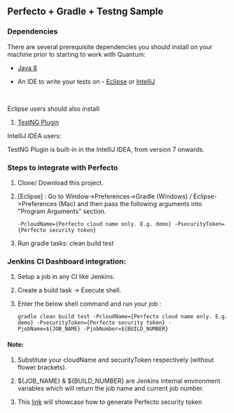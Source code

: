 ## Perfecto + Gradle + Testng Sample</br>

### Dependencies</br>
There are several prerequisite dependencies you should install on your machine prior to starting to work with Quantum:</br>

* [Java 8](http://www.oracle.com/technetwork/java/javase/downloads/jdk8-downloads-2133151.html)</br>

* An IDE to write your tests on - [Eclipse](http://www.eclipse.org/downloads/packages/eclipse-ide-java-developers/marsr) or [IntelliJ](https://www.jetbrains.com/idea/download/#)

</br>

Eclipse users should also install:</br>

1. [TestNG Plugin](http://testng.org/doc/download.html)</br>

IntelliJ IDEA users:</br>

TestNG Plugin is built-in in the IntelliJ IDEA, from version 7 onwards.</br>

### Steps to integrate with Perfecto </br>

1. Clone/ Download this project.</br>
2. [Eclipse] : Go to Window->Preferences->Gradle (Windows) / Eclipse->Preferences (Mac) and then pass the following arguments into "Program Arguments" section.</br>

	`-PcloudName={Perfecto cloud name only. E.g. demo} -PsecurityToken={Perfecto security token}`</br>
3. Run gradle tasks: clean build test</br>

### Jenkins CI Dashboard integration:
1. Setup a job in any CI like Jenkins.</br>
2. Create a build task -> Execute shell.</br>
3. Enter the below shell command and run your job :</br>

	`gradle clean build test -PcloudName={Perfecto cloud name only. E.g. demo} -PsecurityToken={Perfecto security token} -PjobName=${JOB_NAME} -PjobNumber=${BUILD_NUMBER}` </br>


#### Note: 

1. Substitute your cloudName and securityToken respectively (without flower brackets).</br>

2. ${JOB_NAME} & ${BUILD_NUMBER} are Jenkins internal environment variables which will return the job name and current job number.</br>

3. This [link](https://developers.perfectomobile.com/display/PD/Generate+security+tokens) will showcase how to generate Perfecto security token